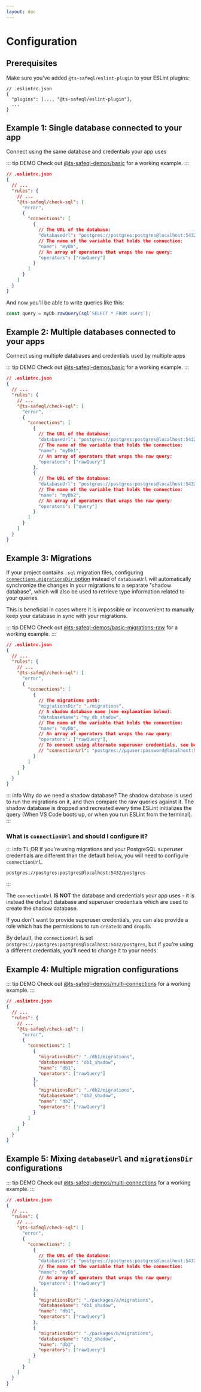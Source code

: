 ```yaml
---
layout: doc
---
```


# Configuration

## Prerequisites

Make sure you've added `@ts-safeql/eslint-plugin` to your ESLint plugins:

```json{3}
// .eslintrc.json
{
  "plugins": [..., "@ts-safeql/eslint-plugin"],
  ...
}
```

## Example 1: Single database connected to your app

Connect using the same database and credentials your app uses

::: tip DEMO
Check out [@ts-safeql-demos/basic](https://github.com/ts-safeql/safeql/tree/main/demos/basic) for a working example.
:::

```json
// .eslintrc.json
{
  // ...
  "rules": {
    // ...
    "@ts-safeql/check-sql": [
      "error",
      {
        "connections": [
          {
            // The URL of the database:
            "databaseUrl": "postgres://postgres:postgres@localhost:5432/my_database",
            // The name of the variable that holds the connection:
            "name": "myDb",
            // An array of operators that wraps the raw query:
            "operators": ["rawQuery"]
          }
        ]
      }
    ]
  }
}
```

And now you'll be able to write queries like this:

```typescript
const query = myDb.rawQuery(sql`SELECT * FROM users`);
```

## Example 2: Multiple databases connected to your apps

Connect using multiple databases and credentials used by multiple apps

::: tip DEMO
Check out [@ts-safeql-demos/basic](https://github.com/ts-safeql/safeql/tree/main/demos/basic) for a working example.
:::

```json
// .eslintrc.json
{
  // ...
  "rules": {
    // ...
    "@ts-safeql/check-sql": [
      "error",
      {
        "connections": [
          {
            // The URL of the database:
            "databaseUrl": "postgres://postgres:postgres@localhost:5432/my_database_1",
            // The name of the variable that holds the connection:
            "name": "myDb1",
            // An array of operators that wraps the raw query:
            "operators": ["rawQuery"]
          },
          {
            // The URL of the database:
            "databaseUrl": "postgres://postgres:postgres@localhost:5432/my_database_2",
            // The name of the variable that holds the connection:
            "name": "myDb2",
            // An array of operators that wraps the raw query:
            "operators": ["query"]
          }
        ]
      }
    ]
  }
}
```

## Example 3: Migrations

If your project contains `.sql` migration files, configuring [`connections.migrationsDir` option](https://safeql.dev/api/index.html#connections-migrationsdir) instead of `databaseUrl` will automatically synchronize the changes in your migrations to a separate "shadow database", which will also be used to retrieve type information related to your queries.

This is beneficial in cases where it is impossible or inconvenient to manually keep your database in sync with your migrations.

::: tip DEMO
Check out [@ts-safeql-demos/basic-migrations-raw](https://github.com/ts-safeql/safeql/tree/main/demos/basic-migrations-raw) for a working example.
:::

```json
// .eslintrc.json
{
  // ...
  "rules": {
    // ...
    "@ts-safeql/check-sql": [
      "error",
      {
        "connections": [
          {
            // The migrations path:
            "migrationsDir": "./migrations",
            // A shadow database name (see explanation below):
            "databaseName": "my_db_shadow",
            // The name of the variable that holds the connection:
            "name": "myDb",
            // An array of operators that wraps the raw query:
            "operators": ["rawQuery"],
            // To connect using alternate superuser credentials, see below
            // "connectionUrl": "postgres://pguser:password@localhost:5432/postgres"
          }
        ]
      }
    ]
  }
}
```

::: info Why do we need a shadow database?
The shadow database is used to run the migrations on it, and then compare the raw queries against it.
The shadow database is dropped and recreated every time ESLint initializes the query (When VS Code boots up, or when you run ESLint from the terminal).
:::

### What is `connectionUrl` and should I configure it?

::: info TL;DR
If you're using migrations and your PostgreSQL superuser credentials are different
than the default below, you will need to configure `connectionUrl`.
```
postgres://postgres:postgres@localhost:5432/postgres
```
:::

The `connectionUrl` **IS NOT** the database and credentials your app uses - it is instead the
default database and superuser credentials which are used to create the shadow database.

If you don't want to provide superuser credentials, you can also provide a role which has the
permissions to run `createdb` and `dropdb`.

By default, the `connectionUrl` is set `postgres://postgres:postgres@localhost:5432/postgres`, but if you're using a different credentials, you'll need to change it to your needs.

## Example 4: Multiple migration configurations

::: tip DEMO
Check out [@ts-safeql-demos/multi-connections](https://github.com/ts-safeql/safeql/tree/main/demos/multi-connections) for a working example.
:::

```json
// .eslintrc.json
{
  // ...
  "rules": {
    // ...
    "@ts-safeql/check-sql": [
      "error",
      {
        "connections": [
          {
            "migrationsDir": "./db1/migrations",
            "databaseName": "db1_shadow",
            "name": "db1",
            "operators": ["rawQuery"]
          },
          {
            "migrationsDir": "./db2/migrations",
            "databaseName": "db2_shadow",
            "name": "db2",
            "operators": ["rawQuery"]
          }
        ]
      }
    ]
  }
}
```

## Example 5: Mixing `databaseUrl` and `migrationsDir` configurations

::: tip DEMO
Check out [@ts-safeql-demos/multi-connections](https://github.com/ts-safeql/safeql/tree/main/demos/multi-connections) for a working example.
:::

```json
// .eslintrc.json
{
  // ...
  "rules": {
    // ...
    "@ts-safeql/check-sql": [
      "error",
      {
        "connections": [
          {
            // The URL of the database:
            "databaseUrl": "postgres://postgres:postgres@localhost:5432/my_database",
            // The name of the variable that holds the connection:
            "name": "myDb",
            // An array of operators that wraps the raw query:
            "operators": ["rawQuery"]
          },
          {
            "migrationsDir": "./packages/a/migrations",
            "databaseName": "db1_shadow",
            "name": "db1",
            "operators": ["rawQuery"]
          },
          {
            "migrationsDir": "./packages/b/migrations",
            "databaseName": "db2_shadow",
            "name": "db2",
            "operators": ["rawQuery"]
          }
        ]
      }
    ]
  }
}
```

